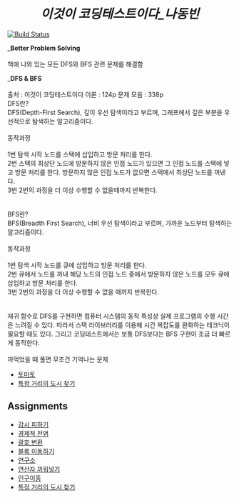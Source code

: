 _<h1 align="center">이것이 코딩테스트이다_나동빈</h1>_
[![Build Status](https://travis-ci.org/joemccann/dillinger.svg?branch=master)](https://travis-ci.org/joemccann/dillinger)

_**Better Problem Solving**<br><br>
책에 나와 있는 모든 DFS와 BFS 관련 문제를 해결함

_**DFS & BFS**<br><br>
출처 : 이것이 코딩테스트이다 이론 : 124p 문제 모음 : 338p<br>
DFS란?<br>
DFS(Depth-First Search), 깊이 우선 탐색이라고 부르며, 그래프에서 깊은 부분을 우선적으로 탐색하는 알고리즘이다.<br><br>
동작과정<br><br>
1번 탐색 시작 노드를 스택에 삽입하고 방문 처리를 한다.<br>
2번 스택의 최상단 노드에 방문하지 않은 인접 노드가 있으면 그 인접 노드를 스택에 넣고 방문 처리를 한다. 방문하지 않은 인접 노드가 없으면 스택에서 최상단 노드를 꺼낸다.<br>
3번 2번의 과정을 더 이상 수행할 수  없을때까지 반복한다.<br>
<br><br>
BFS란?<br>
BFS(Breadth First Search), 너비 우선 탐색이라고 부르며, 가까운 노드부터 탐색하는 알고리즘이다.<br><br>
동작과정<br><br>
1번 탐색 시작 노드를 큐에 삽입하고 방문 처리를 한다.<br>
2번 큐에서 노드를 꺼내 해당 노드의 인접 노드 중에서 방문하지 않은 노드를 모두 큐에 삽입하고 방문 처리를 한다.<br>
3번 2번의 과정을 더 이상 수행할 수 없을 때까지 반복한다.<br>
<br><br>
재귀 함수로 DFS를 구현하면 컴퓨터 시스템의 동작 특성상 실제 프로그램의 수행 시간은 느려질 수 있다. 따라서 스택 라이브러리를 이용해 시간 복잡도를 완화하는 테크닉이 필요할 때도 있다. 그리고 코딩테스트에서는 보통 DFS보다는 BFS 구현이 조금 더 빠르게 동작한다.
<br><br>
까먹었을 때 풀면 무조건 기억나는 문제<br>
- [토마토](https://www.acmicpc.net/problem/7576)
- [특정 거리의 도시 찾기](https://www.acmicpc.net/problem/18352)
## Assignments
- [감시 피하기](https://www.acmicpc.net/problem/18428)
- [경제적 전염](https://www.acmicpc.net/problem/18405)
- [괄호 변환](https://programmers.co.kr/learn/courses/30/lessons/60058)
- [블록 이동하기](https://programmers.co.kr/learn/courses/30/lessons/60063)
- [연구소](https://www.acmicpc.net/problem/14502)
- [연산자 끼워넣기](https://www.acmicpc.net/problem/14888)
- [인구이동](https://www.acmicpc.net/problem/16234)
- [특정 거리의 도시 찾기](https://www.acmicpc.net/problem/18352)
